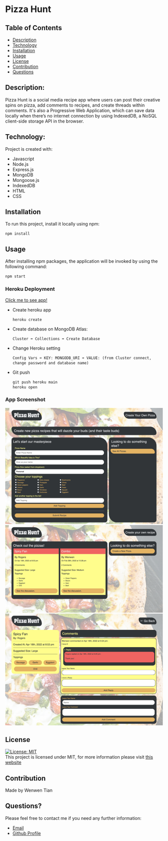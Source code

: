 # Pizza Hunt

## Table of Contents

- [Description](#description)
- [Technology](#Technology)
- [Installation](#installation)
- [Usage](#usage)
- [License](#license)
- [Contribution](#contribution)
- [Questions](#questions)

## Description:

Pizza Hunt is a social media recipe app where users can post their creative spins on pizza, add comments to recipes, and create threads within comments. It's also a Progressive Web Application, which can save data locally when there’s no internet connection by using IndexedDB, a NoSQL client-side storage API in the browser.

## Technology:

Project is created with:

- Javascript
- Node.js
- Express.js
- MongoDB
- Mongoose.js
- IndexedDB
- HTML
- CSS

## Installation

To run this project, install it locally using npm:

```
npm install
```

## Usage

After installing npm packages, the application will be invoked by using the following command:

```
npm start
```

### Heroku Deployment

[Click me to see app!](https://pizza-hunt-20223.herokuapp.com/)

- Create heroku app

  ```
  heroku create
  ```

- Create database on MongoDB Atlas:

  ```
  Cluster ➡️ Collections ➡️ Create Database
  ```

- Change Heroku setting

  ```
  Config Vars ➡️ KEY: MONGODB_URI ➡️ VALUE: (from Cluster connect, change password and database name)
  ```

- Git push
  ```
  git push heroku main
  heroku open
  ```

### App Screenshot

![Screenshot](./public/assets/images/ph1.png)
![Screenshot](./public/assets/images/ph2.png)
![Screenshot](./public/assets/images/ph3.png)

## License

[![License: MIT](https://img.shields.io/badge/License-MIT-yellow.svg)](https://opensource.org/licenses/MIT) <br>
This project is licensed under MIT, for more information please visit [this website](https://opensource.org/licenses/MIT)

## Contribution

Made by Wenwen Tian

## Questions?

Please feel free to contact me if you need any further information:

- [Email](wwtian9@gmail.com)
- [Github Profile](https://github.com/joce1ynn)
